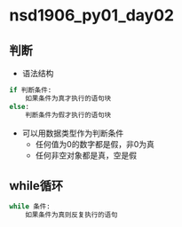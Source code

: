 # nsd1906_py01_day02

## 判断

- 语法结构

```python
if 判断条件:
    如果条件为真才执行的语句块
else:
    判断条件为假才执行的语句块
```

- 可以用数据类型作为判断条件
  - 任何值为0的数字都是假，非0为真
  - 任何非空对象都是真，空是假

## while循环

```python
while 条件:
    如果条件为真则反复执行的语句
```





